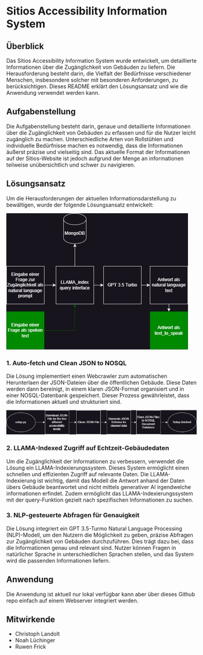 # Sitios Accessibility Information System
 
## Überblick
 
Das Sitios Accessibility Information System wurde entwickelt, um detaillierte Informationen über die Zugänglichkeit von Gebäuden zu liefern. Die Herausforderung besteht darin, die Vielfalt der Bedürfnisse verschiedener Menschen, insbesondere solcher mit besonderen Anforderungen, zu berücksichtigen. Dieses README erklärt den Lösungsansatz und wie die Anwendung verwendet werden kann.
 
## Aufgabenstellung
 
Die Aufgabenstellung besteht darin, genaue und detaillierte Informationen über die Zugänglichkeit von Gebäuden zu erfassen und für die Nutzer leicht zugänglich zu machen. Unterschiedliche Arten von Rollstühlen und individuelle Bedürfnisse machen es notwendig, dass die Informationen äußerst präzise und vielseitig sind. Das aktuelle Format der Informationen auf der Sitios-Website ist jedoch aufgrund der Menge an informationen teilweise unübersichtlich und schwer zu navigieren.
 
## Lösungsansatz
 
Um die Herausforderungen der aktuellen Informationsdarstellung zu bewältigen, wurde der folgende Lösungsansatz entwickelt:

![Alt text](system.jpg)

### 1. Auto-fetch und Clean JSON to NOSQL
 
Die Lösung implementiert einen Webcrawler zum automatischen Herunterlaen der JSON-Dateien über die öffentlichen Gebäude. Diese Daten werden dann bereinigt, in einem klaren JSON-Format organisiert und in einer NOSQL-Datenbank gespeichert. Dieser Prozess gewährleistet, dass die Informationen aktuell und strukturiert sind.

![Alt text](setup.jpg)
 
### 2. LLAMA-Indexed Zugriff auf Echtzeit-Gebäudedaten
 
Um die Zugänglichkeit der Informationen zu verbessern, verwendet die Lösung ein LLAMA-Indexierungssystem. Dieses System ermöglicht einen schnellen und effizienten Zugriff auf relevante Daten. Die LLAMA-Indexierung ist wichtig, damit das Modell die Antwort anhand der Daten übers Gebäude beantwortet und nicht mittels generativer AI irgendwelche informationen erfindet. Zudem ermöglicht das LLAMA-Indexierungssystem mit der query-Funktion gezielt nach spezifischen Informationen zu suchen.
 
### 3. NLP-gesteuerte Abfragen für Genauigkeit
 
Die Lösung integriert ein GPT 3.5-Turmo Natural Language Processing (NLP)-Modell, um den Nutzern die Möglichkeit zu geben, präzise Abfragen zur Zugänglichkeit von Gebäuden durchzuführen. Dies trägt dazu bei, dass die Informationen genau und relevant sind. Nutzer können Fragen in natürlicher Sprache in unterschiedlichen Sprachen stellen, und das System wird die passenden Informationen liefern.
 
## Anwendung
 
Die Anwendung ist aktuell nur lokal verfügbar kann aber über dieses Github repo einfach auf einem Webserver integriert werden.

## Mitwirkende
 
- Christoph Landolt
- Noah Lüchinger
- Ruwen Frick
